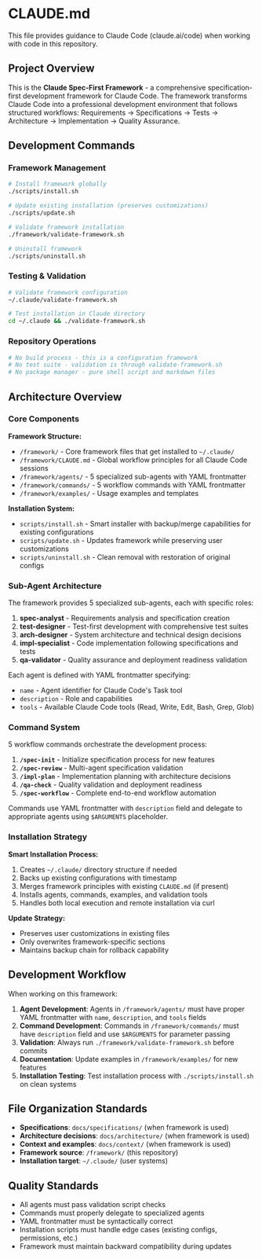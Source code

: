 # CLAUDE.md

This file provides guidance to Claude Code (claude.ai/code) when working with code in this repository.

## Project Overview

This is the **Claude Spec-First Framework** - a comprehensive specification-first development framework for Claude Code. The framework transforms Claude Code into a professional development environment that follows structured workflows: Requirements → Specifications → Tests → Architecture → Implementation → Quality Assurance.

## Development Commands

### Framework Management
```bash
# Install framework globally
./scripts/install.sh

# Update existing installation (preserves customizations)
./scripts/update.sh

# Validate framework installation
./framework/validate-framework.sh

# Uninstall framework
./scripts/uninstall.sh
```

### Testing & Validation
```bash
# Validate framework configuration
~/.claude/validate-framework.sh

# Test installation in Claude directory
cd ~/.claude && ./validate-framework.sh
```

### Repository Operations
```bash
# No build process - this is a configuration framework
# No test suite - validation is through validate-framework.sh
# No package manager - pure shell script and markdown files
```

## Architecture Overview

### Core Components

**Framework Structure:**
- `/framework/` - Core framework files that get installed to `~/.claude/`
- `/framework/CLAUDE.md` - Global workflow principles for all Claude Code sessions
- `/framework/agents/` - 5 specialized sub-agents with YAML frontmatter
- `/framework/commands/` - 5 workflow commands with YAML frontmatter
- `/framework/examples/` - Usage examples and templates

**Installation System:**
- `scripts/install.sh` - Smart installer with backup/merge capabilities for existing configurations
- `scripts/update.sh` - Updates framework while preserving user customizations
- `scripts/uninstall.sh` - Clean removal with restoration of original configs

### Sub-Agent Architecture

The framework provides 5 specialized sub-agents, each with specific roles:

1. **spec-analyst** - Requirements analysis and specification creation
2. **test-designer** - Test-first development with comprehensive test suites
3. **arch-designer** - System architecture and technical design decisions
4. **impl-specialist** - Code implementation following specifications and tests
5. **qa-validator** - Quality assurance and deployment readiness validation

Each agent is defined with YAML frontmatter specifying:
- `name` - Agent identifier for Claude Code's Task tool
- `description` - Role and capabilities
- `tools` - Available Claude Code tools (Read, Write, Edit, Bash, Grep, Glob)

### Command System

5 workflow commands orchestrate the development process:

1. **`/spec-init`** - Initialize specification process for new features
2. **`/spec-review`** - Multi-agent specification validation
3. **`/impl-plan`** - Implementation planning with architecture decisions
4. **`/qa-check`** - Quality validation and deployment readiness
5. **`/spec-workflow`** - Complete end-to-end workflow automation

Commands use YAML frontmatter with `description` field and delegate to appropriate agents using `$ARGUMENTS` placeholder.

### Installation Strategy

**Smart Installation Process:**
1. Creates `~/.claude/` directory structure if needed
2. Backs up existing configurations with timestamp
3. Merges framework principles with existing `CLAUDE.md` (if present)
4. Installs agents, commands, examples, and validation tools
5. Handles both local execution and remote installation via curl

**Update Strategy:**
- Preserves user customizations in existing files
- Only overwrites framework-specific sections
- Maintains backup chain for rollback capability

## Development Workflow

When working on this framework:

1. **Agent Development**: Agents in `/framework/agents/` must have proper YAML frontmatter with `name`, `description`, and `tools` fields
2. **Command Development**: Commands in `/framework/commands/` must have `description` field and use `$ARGUMENTS` for parameter passing
3. **Validation**: Always run `./framework/validate-framework.sh` before commits
4. **Documentation**: Update examples in `/framework/examples/` for new features
5. **Installation Testing**: Test installation process with `./scripts/install.sh` on clean systems

## File Organization Standards

- **Specifications**: `docs/specifications/` (when framework is used)
- **Architecture decisions**: `docs/architecture/` (when framework is used)
- **Context and examples**: `docs/context/` (when framework is used)
- **Framework source**: `/framework/` (this repository)
- **Installation target**: `~/.claude/` (user systems)

## Quality Standards

- All agents must pass validation script checks
- Commands must properly delegate to specialized agents
- YAML frontmatter must be syntactically correct
- Installation scripts must handle edge cases (existing configs, permissions, etc.)
- Framework must maintain backward compatibility during updates
